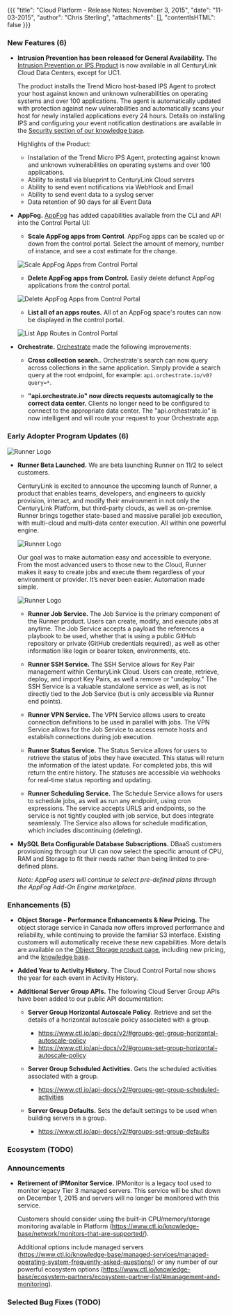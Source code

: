 {{{
"title": "Cloud Platform - Release Notes: November 3, 2015",
"date": "11-03-2015",
"author": "Chris Sterling",
"attachments": [],
"contentIsHTML": false
}}}

### New Features (6)

* __Intrusion Prevention has been released for General Availability.__ The [Intrusion Prevention or IPS Product](https://www.ctl.io/intrusion-prevention-service/) is now available in all CenturyLink Cloud Data Centers, except for UC1.  

  The product installs the Trend Micro host-based IPS Agent to protect your host against known and unknown vulnerabilities on operating systems and over 100 applications.  The agent is automatically updated with protection against new vulnerabilities and automatically scans your host for newly installed applications every 24 hours.  Details on installing IPS and configuring your event notification destinations are available in the [Security section of our knowledge base](https://www.ctl.io/knowledge-base/security/#1).

  Highlights of the Product:
  * Installation of the Trend Micro IPS Agent, protecting against known and unknown vulnerabilities on operating systems and over 100 applications.  
  * Ability to install via blueprint to CenturyLink Cloud servers
  * Ability to send event notifications via WebHook and Email
  * Ability to send event data to a syslog server
  * Data retention of 90 days for all Event Data

* __AppFog.__ [AppFog](https://www.ctl.io/appfog/) has added capabilities available from the CLI and API into the Control Portal UI:
  
  * __Scale AppFog apps from Control__. AppFog apps can be scaled up or down from the control portal. Select the amount of memory, number of instance, and see a cost estimate for the change.
  
  ![Scale AppFog Apps from Control Portal](../images/2015-11-03_scale-appfog-apps-releasenotes.png)

  * __Delete AppFog apps from Control.__ Easily delete defunct AppFog applications from the control portal.
  
  ![Delete AppFog Apps from Control Portal](../images/2015-11-03_delete-appfog-apps-releasenotes.png)

  * __List all of an apps routes.__ All of an AppFog space's routes can now be displayed in the control portal.
  
  ![List App Routes in Control Portal](../images/2015-11-03_list-app-routes-releasenotes.png)

* __Orchestrate.__ [Orchestrate](https://www.orchestrate.io/) made the following improvements:
  
  * __Cross collection search.__. Orchestrate's search can now query across collections in the same application. Simply provide a search query at the root endpoint, for example: `api.orchestrate.io/v0?query=*`.

  * __"api.orchestrate.io" now directs requests automagically to the correct data center.__ Clients no longer need to be configured to connect to the appropriate data center. The "api.orchestrate.io" is now intelligent and will route your request to your Orchestrate app.
  
### Early Adopter Program Updates (6)

![Runner Logo](../images/2015-11-03_runner-logo-releasenotes.png)

* __Runner Beta Launched.__ We are beta launching Runner on 11/2 to select customers.  
  
  CenturyLink is excited to announce the upcoming launch of Runner, a product that enables teams, developers, and engineers to quickly provision, interact, and modify their environment in not only the CenturyLink Platform, but third-party clouds, as well as on-premise. Runner brings together state-based and massive parallel job execution, with multi-cloud and multi-data center execution. All within one powerful engine.

  ![Runner Logo](../images/2015-11-03_runner-flowchart-abstract-releasenotes.jpg)

  Our goal was to make automation easy and accessible to everyone. From the most advanced users to those new to the Cloud, Runner makes it easy to create jobs and execute them regardless of your environment or provider. It’s never been easier. Automation made simple.

  ![Runner Logo](../images/2015-11-03_runner-diagram-web-releasenotes.jpg)

  * __Runner Job Service.__ The Job Service is the primary component of the Runner product.  Users can create, modify, and execute jobs at anytime.  The Job Service accepts a payload the references a playbook to be used, whether that is using a public GitHub repository or private (GitHub credentials required), as well as other information like login or bearer token, environments, etc.
  
  * __Runner SSH Service.__ The SSH Service allows for Key Pair management within CenturyLink Cloud.  Users can create, retrieve, deploy, and import Key Pairs, as well a remove or "undeploy."  The SSH Service is a valuable standalone service as well, as is not directly tied to the Job Service (but is only accessible via Runner end points).
  
  * __Runner VPN Service.__ The VPN Service allows users to create connection definitions to be used in parallel with jobs.  The VPN Service allows for the Job Service to access remote hosts and establish connections during job execution.
  
  * __Runner Status Service.__ The Status Service allows for users to retrieve the status of jobs they have executed.  This status will return the information of the latest update.  For completed jobs, this will return the entire history. The statuses are accessible via webhooks for real-time status reporting and updating.
  
  * __Runner Scheduling Service.__ The Schedule Service allows for users to schedule jobs, as well as run any endpoint, using cron expressions. The service accepts URLS and endpoints, so the service is not tightly coupled with job service, but does integrate seamlessly. The Service also allows for schedule modification, which includes discontinuing (deleting).

* __MySQL Beta Configurable Database Subscriptions.__ DBaaS customers provisioning through our UI can now select the specific amount of CPU, RAM and Storage to fit their needs rather than being limited to pre-defined plans.  

  *Note: AppFog users will continue to select pre-defined plans through the AppFog Add-On Engine marketplace.*

### Enhancements (5)

* __Object Storage - Performance Enhancements & New Pricing.__ The object storage service in Canada now offers improved performance and reliability, while continuing to provide the familiar S3 interface. Existing customers will automatically receive these new capabilities. More details are available on the [Object Storage product page](https://www.ctl.io/object-storage/), including new pricing, and the [knowledge base](https://www.ctl.io/knowledge-base/object-storage).

* __Added Year to Activity History.__ The Cloud Control Portal now shows the year for each event in Activity History.

* __Additional Server Group APIs.__ The following Cloud Server Group APIs have been added to our public API documentation:

  * __Server Group Horizontal Autoscale Policy__. Retrieve and set the details of a horizontal autoscale policy associated with a group. 
    - https://www.ctl.io/api-docs/v2/#groups-get-group-horizontal-autoscale-policy
    - https://www.ctl.io/api-docs/v2/#groups-set-group-horizontal-autoscale-policy

  * __Server Group Scheduled Activities.__ Gets the scheduled activities associated with a group.
    - https://www.ctl.io/api-docs/v2/#groups-get-group-scheduled-activities
  
  * __Server Group Defaults.__ Sets the default settings to be used when building servers in a group.
    - https://www.ctl.io/api-docs/v2/#groups-set-group-defaults

### Ecosystem (TODO)



### Announcements

* __Retirement of IPMonitor Service.__ IPMonitor is a legacy tool used to monitor legacy Tier 3 managed servers. This service will be shut down on December 1, 2015 and servers will no longer be monitored with this service.

  Customers should consider using the built-in CPU/memory/storage monitoring available in Platform (https://www.ctl.io/knowledge-base/network/monitors-that-are-supported/).

  Additional options include managed servers (https://www.ctl.io/knowledge-base/managed-services/managed-operating-system-frequently-asked-questions/) or any number of our powerful ecosystem options (https://www.ctl.io/knowledge-base/ecosystem-partners/ecosystem-partner-list/#management-and-monitoring).

### Selected Bug Fixes (TODO)

